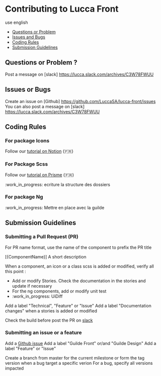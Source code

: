 # Contributing to Lucca Front

use english

 - [Questions or Problem](#qop)
 - [Issues and Bugs](#issue)
 - [Coding Rules](#rules)
 - [Submission Guidelines](#submit)

## <a name="qop"></a> Questions or Problem ?

Post a message on [slack] https://lucca.slack.com/archives/C3W78FWUU

 ## <a name="issue"></a> Issues or Bugs

Create an issue on [Github] https://github.com/LuccaSA/lucca-front/issues
You can also post a message on [slack] https://lucca.slack.com/archives/C3W78FWUU

## <a name="rules"></a> Coding Rules

### For package Icons

Follow our [tutorial on Notion](https://www.notion.so/Mise-jour-de-la-font-36363b23cdf0470a920f68d2c5f436a7) (🇫🇷)

### For Package Scss

Follow our [tutorial on Prisme](https://prisme.lucca.io/94310e217/p/929c63-intgration) (🇫🇷)

:work_in_progress: ecriture la structure des dossiers

### For package Ng 

:work_in_progress: Mettre en place avec la guilde


## <a name="submit"></a> Submission Guidelines
### Submitting a Pull Request (PR)

For PR name format, use the name of the component to prefix the PR title

\[{ComponentName}\] A short description

When a component, an icon or a class scss is added or modified, verify all this point :

- Add or modify Stories. Check the documentation in the stories and update if necessary
- For the ng components, add or modify unit test
- :work_in_progress: UiDiff

Add a label "Technical", "Feature"  or "Issue"
Add a label "Documentation changes" when a stories is added or modified

Check the build before post the PR on [slack](https://lucca.slack.com/archives/C0308N9RPF0)

### Submitting an issue or a feature

Add a [Github issue](https://github.com/LuccaSA/lucca-front/issues)
Add a label "Guilde Front" or/and "Guilde Design"
Add a label "Feature" or "Issue"

Create a branch from master for the current milestone or form the tag version when a bug target a specific verion
For a bug, specify all versions impacted



